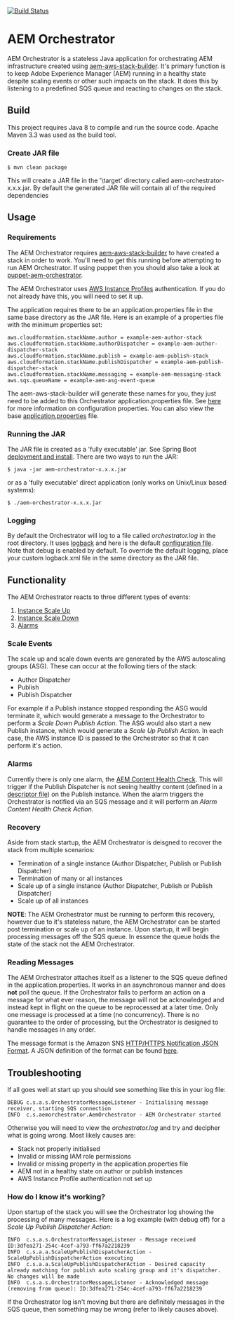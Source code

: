 [![Build Status](https://img.shields.io/travis/shinesolutions/aem-orchestrator.svg)](http://travis-ci.org/shinesolutions/aem-orchestrator)

# AEM Orchestrator
AEM Orchestrator is a stateless Java application for orchestrating AEM infrastructure created using [aem-aws-stack-builder](https://github.com/shinesolutions/aem-aws-stack-builder). It's primary function is to keep Adobe Experience Manager (AEM) running in a healthy state despite scaling events or other such impacts on the stack. It does this by listening to a predefined SQS queue and reacting to changes on the stack.


## Build

This project requires Java 8 to compile and run the source code. Apache Maven 3.3 was used as the build tool.

### Create JAR file
```
$ mvn clean package
```
This will create a JAR file in the '\target' directory called aem-orchestrator-x.x.x.jar. 
By default the generated JAR file will contain all of the required dependencies
  

## Usage
### Requirements
The AEM Orchestrator requires [aem-aws-stack-builder](https://github.com/shinesolutions/aem-aws-stack-builder) to have created a stack in order to work. You'll need to get this running before attempting to run AEM Orchestrator. If using puppet then you should also take a look at [puppet-aem-orchestrator](https://github.com/shinesolutions/puppet-aem-orchestrator).

The AEM Orchestrator uses [AWS Instance Profiles](http://docs.aws.amazon.com/IAM/latest/UserGuide/id_roles_use_switch-role-ec2_instance-profiles.html) authentication. If you do not already have this, you will need to set it up.

The application requires there to be an application.properties file in the same base directory as the JAR file. Here is an example of a properties file with the minimum properties set:

```properties
aws.cloudformation.stackName.author = example-aem-author-stack
aws.cloudformation.stackName.authorDispatcher = example-aem-author-dispatcher-stack
aws.cloudformation.stackName.publish = example-aem-publish-stack
aws.cloudformation.stackName.publishDispatcher = example-aem-publish-dispatcher-stack
aws.cloudformation.stackName.messaging = example-aem-messaging-stack
aws.sqs.queueName = example-aem-asg-event-queue
```

The aem-aws-stack-builder will generate these names for you, they just need to be added to this Orchestrator application.properties file. See [here](docs/configuration.md) for more information on configuration properties. You can also view the base [application.properties](src/main/resources/application.properties) file.

### Running the JAR
The JAR file is created as a 'fully executable' jar. See Spring Boot [deployment and install](http://docs.spring.io/spring-boot/docs/current/reference/html/deployment-install.html).
There are two ways to run the JAR:

```
$ java -jar aem-orchestrator-x.x.x.jar
```

or as a 'fully executable' direct application (only works on Unix/Linux based systems):

```
$ ./aem-orchestrator-x.x.x.jar
```

### Logging
By default the Orchestrator will log to a file called *orchestrator.log* in the root directory. It uses [logback](https://logback.qos.ch/) and here is the default [configuration file](src/main/resources/logback.xml). Note that debug is enabled by default. To override the default logging, place your custom logback.xml file in the same directory as the JAR file.


## Functionality
The AEM Orchestrator reacts to three different types of events:

1. [Instance Scale Up](docs/scale-up-events.md)
2. [Instance Scale Down](docs/scale-down-events.md)
3. [Alarms](docs/alarms.md)

### Scale Events
The scale up and scale down events are generated by the AWS autoscaling groups (ASG). These can occur at the following tiers of the stack:

* Author Dispatcher
* Publish
* Publish Dispatcher

For example if a Publish instance stopped responding the ASG would terminate it, which would generate a message to the Orchestrator to perform a *Scale Down Publish Action*. The ASG would also start a new Publish instance, which would generate a *Scale Up Publish Action*. In each case, the AWS instance ID is passed to the Orchestrator so that it can perform it's action.

### Alarms
Currently there is only one alarm, the [AEM Content Health Check](https://github.com/shinesolutions/aem-aws-stack-provisioner/blob/master/templates/aem-tools/content-healthcheck.py.epp). This will trigger if the Publish Dispatcher is not seeing healthy content (defined in a [descriptor file](https://github.com/shinesolutions/aem-aws-stack-provisioner/blob/master/examples/content-healthcheck-descriptor.json)) on the Publish instance. When the alarm triggers the Orchestrator is notified via an SQS message and it will perform an *Alarm Content Health Check Action*.

### Recovery
Aside from stack startup, the AEM Orchestrator is deisgned to recover the stack from multiple scenarios:

* Termination of a single instance (Author Dispatcher, Publish or Publish Dispatcher)
* Termination of many or all instances
* Scale up of a single instance (Author Dispatcher, Publish or Publish Dispatcher)
* Scale up of all instances

**NOTE**: The AEM Orchestrator must be running to perform this recovery, however due to it's stateless nature, the AEM Orchestrator can be started post termination or scale up of an instance. Upon startup, it will begin processing messages off the SQS queue. In essence the queue holds the state of the stack not the AEM Orchestrator.

### Reading Messages
The AEM Orchestrator attaches itself as a listener to the SQS queue defined in the application.properties. It works in an asynchronous manner and does **not** poll the queue. If the Orchestrator fails to perform an action on a message for what ever reason, the message will not be acknowledged and instead kept in flight on the queue to be reprocessed at a later time. Only one message is processed at a time (no concurrency). There is no guarantee to the order of processing, but the Orchestrator is designed to handle messages in any order.

The message format is the Amazon SNS [HTTP/HTTPS Notification JSON Format](http://docs.aws.amazon.com/sns/latest/dg/json-formats.html). A JSON definition of the format can be found [here](https://sns.us-west-2.amazonaws.com/doc/2010-03-31/Notification.json).


## Troubleshooting
If all goes well at start up you should see something like this in your log file:

```
DEBUG c.s.a.s.OrchestratorMessageListener - Initialising message receiver, starting SQS connection
INFO  c.s.aemorchestrator.AemOrchestrator - AEM Orchestrator started
```
Otherwise you will need to view the *orchestrator.log* and try and decipher what is going wrong. Most likely causes are:

* Stack not properly initialised
* Invalid or missing IAM role permissions
* Invalid or missing property in the application.properties file
* AEM not in a healthy state on author or publish instances
* AWS Instance Profile authentication not set up

### How do I know it's working?
Upon startup of the stack you will see the Orchestrator log showing the processing of many messages. Here is a log example (with debug off) for a *Scale Up Publish Dispatcher Action*:

```
INFO  c.s.a.s.OrchestratorMessageListener - Message received ID:3dfea271-254c-4cef-a793-ff67a2218239
INFO  c.s.a.a.ScaleUpPublishDispatcherAction - ScaleUpPublishDispatcherAction executing
INFO  c.s.a.a.ScaleUpPublishDispatcherAction - Desired capacity already matching for publish auto scaling group and it's dispatcher. No changes will be made
INFO  c.s.a.s.OrchestratorMessageListener - Acknowledged message (removing from queue): ID:3dfea271-254c-4cef-a793-ff67a2218239
```

If the Orchestrator log isn't moving but there are definitely messages in the SQS queue, then something may be wrong (refer to likely causes above). 
